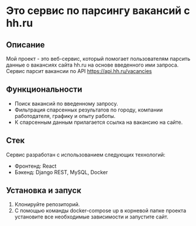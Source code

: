 #  Это сервис по парсингу вакансий с hh.ru

## Описание
Мой проект - это веб-сервис, который помогает пользователям парсить данные о вакансиях сайта hh.ru на основе введенного ими запроса. Сервис парсит вакансии по API https://api.hh.ru/vacancies

## Функциональности
- Поиск вакансий по введенному запросу.
- Фильтрация спарсенных результатов по городу, компании работодателя, графику и опыту работы.
- К спарсенным данным прилагается ссылка на вакансию на сайте.

## Стек
Сервис разработан с использованием следующих технологий:
- Фронтенд: React
- Бэкенд: Django REST, MySQL, Docker

## Установка и запуск
1. Клонируйте репозиторий.
2. С помощью команды docker-compose up в корневой папке проекта установите все необходимые зависимости и запустите сайт.
